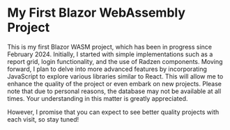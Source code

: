 # My First Blazor WebAssembly Project

This is my first Blazor WASM project, which has been in progress since February 2024.
Initially, I started with simple implementations such as a report grid, login functionality, and the use of Radzen components.
Moving forward, I plan to delve into more advanced features by incorporating JavaScript to explore various libraries similar to React.
This will allow me to enhance the quality of the project or even embark on new projects.
Please note that due to personal reasons, the database may not be available at all times.
Your understanding in this matter is greatly appreciated.

However, I promise that you can expect to see better quality projects with each visit, so stay tuned!








